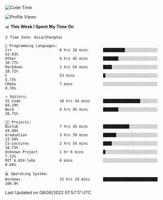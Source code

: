 <!--START_SECTION:waka-->
![Code Time](http://img.shields.io/badge/Code%20Time-104%20hrs%2054%20mins-blue)

![Profile Views](http://img.shields.io/badge/Profile%20Views-5-blue)

📊 **This Week I Spent My Time On** 

```text
⌚︎ Time Zone: Asia/Shanghai

💬 Programming Languages: 
C++                      6 hrs 39 mins       ██████████░░░░░░░░░░░░░░░   43.03% 
Other                    4 hrs 45 mins       ███████░░░░░░░░░░░░░░░░░░   30.77% 
Markdown                 2 hrs 54 mins       ████░░░░░░░░░░░░░░░░░░░░░   18.72% 
C                        53 mins             █░░░░░░░░░░░░░░░░░░░░░░░░   5.73% 
CMake                    7 mins              ░░░░░░░░░░░░░░░░░░░░░░░░░   0.76%

🔥 Editors: 
VS Code                  10 hrs 44 mins      █████████████████░░░░░░░░   69.29% 
Word                     4 hrs 45 mins       ███████░░░░░░░░░░░░░░░░░░   30.71%

🐱‍💻 Projects: 
BusTub                   7 hrs 43 mins       ████████████░░░░░░░░░░░░░   49.88% 
Graduation               3 hrs 39 mins       ██████░░░░░░░░░░░░░░░░░░░   23.59% 
CS-Lectures              2 hrs 54 mins       ████░░░░░░░░░░░░░░░░░░░░░   18.73% 
Unknown Project          1 hr 6 mins         █░░░░░░░░░░░░░░░░░░░░░░░░   7.12% 
MIT 6.824-labs           6 mins              ░░░░░░░░░░░░░░░░░░░░░░░░░   0.68%

💻 Operating System: 
Windows                  15 hrs 29 mins      █████████████████████████   100.0%

```


 Last Updated on 08/06/2022 07:57:17 UTC
<!--END_SECTION:waka-->
